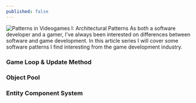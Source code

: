 ```yaml
---
published: false
---
```

![Patterns in Videogames I: Architectural Patterns]({{site.baseurl}}/images/patterns-in-videogames-i-architectural-patterns.png)
As both a software developer and a gamer, I've always been interested on differences between software and game development. In this article series I will cover some software patterns I find interesting from the game development industry.

### Game Loop & Update Method

### Object Pool

### Entity Component System
